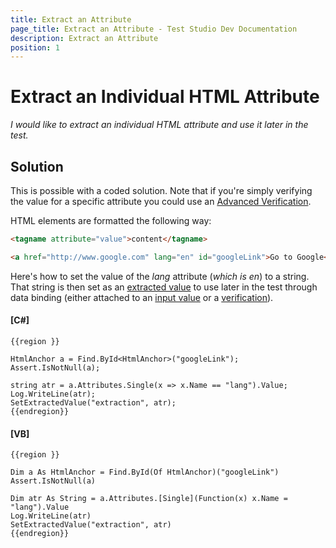 ```yaml
---
title: Extract an Attribute
page_title: Extract an Attribute - Test Studio Dev Documentation
description: Extract an Attribute
position: 1
---
```

# Extract an Individual HTML Attribute #

*I would like to extract an individual HTML attribute and use it later in the test.*

## Solution ##

This is possible with a coded solution. Note that if you're simply verifying the value for a specific attribute you could use an <a href="/features/recorder/verifications/advanced-verification" target="_blank">Advanced Verification</a>.

HTML elements are formatted the following way:

```HTML
<tagname attribute="value">content</tagname>
```

```HTML
<a href="http://www.google.com" lang="en" id="googleLink">Go to Google</a>
```

Here's how to set the value of the *lang* attribute (*which is en*) to a string. That string is then set as an <a href="/code-in-test/coded-samples/general/extracted-variables-in-code" target="_blank">extracted value</a> to use later in the test through data binding (either attached to an <a href="/features/data-driven-testing/attach-columns-input-values" target="_blank">input value</a> or a <a href="/features/data-driven-testing/attach-columns-verifications" target="_blank">verification</a>).

#### __[C#]__

    {{region }}

    HtmlAnchor a = Find.ById<HtmlAnchor>("googleLink");
    Assert.IsNotNull(a);
    
    string atr = a.Attributes.Single(x => x.Name == "lang").Value;
    Log.WriteLine(atr);
    SetExtractedValue("extraction", atr);
    {{endregion}}

#### __[VB]__

    {{region }}

    Dim a As HtmlAnchor = Find.ById(Of HtmlAnchor)("googleLink")
    Assert.IsNotNull(a)
    
    Dim atr As String = a.Attributes.[Single](Function(x) x.Name = "lang").Value
    Log.WriteLine(atr)
    SetExtractedValue("extraction", atr)
    {{endregion}}
